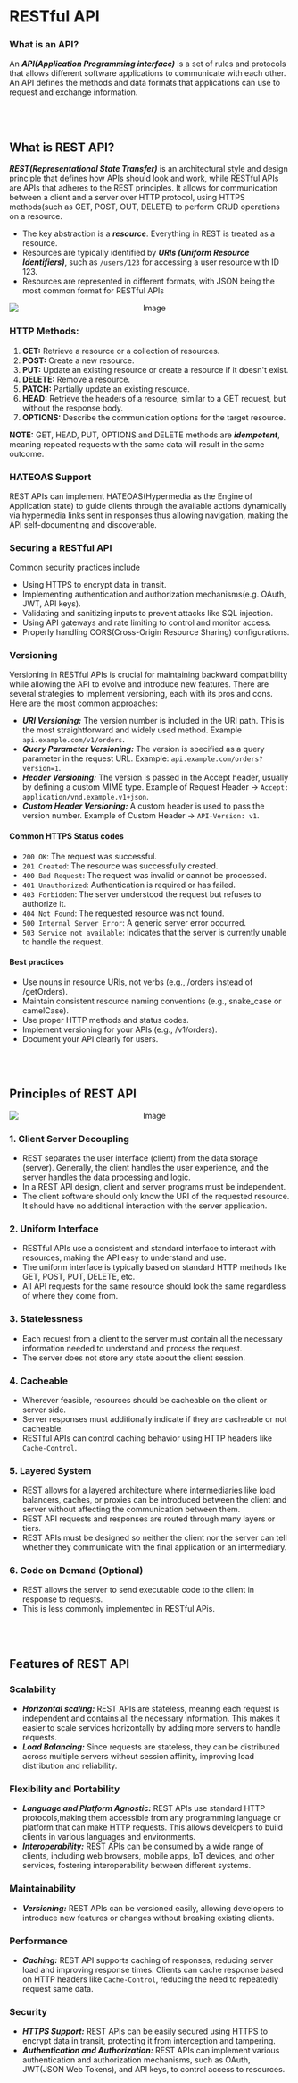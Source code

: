 # RESTful API

### What is an API?
An <b><i>API(Application Programming interface)</i></b> is a set of rules and protocols that allows different software applications to communicate with each other. An API defines the methods and data formats that applications can use to request and exchange information.

<br><br>
## What is REST API?
<b><i>REST(Representational State Transfer)</i></b> is an architectural style and design principle that defines how APIs should look and work, while RESTful APIs are APIs that adheres to the REST principles. It allows for communication between a client and a server over HTTP protocol, using HTTPS methods(such as GET, POST, OUT, DELETE) to perform CRUD operations on a resource.
- The key abstraction is a <b><i>resource</i></b>. Everything in REST is treated as a resource.
- Resources are typically identified by <b><i>URIs (Uniform Resource Identifiers)</b></i>, such as `/users/123` for accessing a user resource with ID 123.
- Resources are represented in different formats, with JSON being the most common format for RESTful APIs
<div align="center">
  <img src="https://github.com/vipuldhurve/system-design/blob/main/assets/rest-api.jpg" alt="Image" style="display:block; margin:auto;">
</div>

### HTTP Methods:
1. **GET:** Retrieve a resource or a collection of resources.
2. **POST:** Create a new resource.
3. **PUT:** Update an existing resource or create a resource if it doesn't exist.
4. **DELETE:** Remove a resource.
5. **PATCH:** Partially update an existing resource.
6. **HEAD:** Retrieve the headers of a resource, similar to a GET request, but without the response body.
7. **OPTIONS:** Describe the communication options for the target resource.

**NOTE:** GET, HEAD, PUT, OPTIONS and DELETE methods are <b><i>idempotent</i></b>, meaning repeated requests with the same data will result in the same outcome.

### HATEOAS Support 
REST APIs can implement HATEOAS(Hypermedia as the Engine of Application state) to guide clients through the available actions dynamically via hypermedia links sent in responses thus allowing navigation, making the API self-documenting and discoverable.

### Securing a RESTful API
Common security practices include
- Using HTTPS to encrypt data in transit.
- Implementing authentication and authorization mechanisms(e.g. OAuth, JWT, API keys).
- Validating and sanitizing inputs to prevent attacks like SQL injection.
- Using API gateways and rate limiting to control and monitor access.
- Properly handling CORS(Cross-Origin Resource Sharing) configurations.

### Versioning
Versioning in RESTful APIs is crucial for maintaining backward compatibility while allowing the API to evolve and introduce new features. There are several strategies to implement versioning, each with its pros and cons. Here are the most common approaches:
- <b><i>URI Versioning:</i></b> The version number is included in the URI path. This is the most straightforward and widely used method. Example `api.example.com/v1/orders`.
- <b><i>Query Parameter Versioning:</i></b> The version is specified as a query parameter in the request URL. Example: `api.example.com/orders?version=1`.
- <b><i>Header Versioning:</i></b> The version is passed in the Accept header, usually by defining a custom MIME type. Example of Request Header -> `Accept: application/vnd.example.v1+json`.
- <b><i>Custom Header Versioning:</i></b> A custom header is used to pass the version number. Example of Custom Header -> `API-Version: v1`.

#### Common HTTPS Status codes
- `200 OK`: The request was successful.
- `201 Created`: The resource was successfully created.
- `400 Bad Request`: The request was invalid or cannot be processed.
- `401 Unauthorized`: Authentication is required or has failed.
- `403 Forbidden`: The server understood the request but refuses to authorize it.
- `404 Not Found`: The requested resource was not found.
- `500 Internal Server Error`: A generic server error occurred.
- `503 Service not available`: Indicates that the server is currently unable to handle the request.

#### Best practices
- Use nouns in resource URIs, not verbs (e.g., /orders instead of /getOrders).
- Maintain consistent resource naming conventions (e.g., snake_case or camelCase).
- Use proper HTTP methods and status codes.
- Implement versioning for your APIs (e.g., /v1/orders).
- Document your API clearly for users.

<br><br>
## Principles of REST API
<div align="center">
  <img src="https://github.com/vipuldhurve/system-design/blob/main/assets/rest-api-principles.jpg" alt="Image" style="display:block; margin:auto;">
</div>

### 1. Client Server Decoupling
- REST separates the user interface (client) from the data storage (server). Generally, the client handles the user experience, and the server handles the data processing and logic.
- In a REST API design, client and server programs must be independent. 
- The client software should only know the URI of the requested resource. It should have no additional interaction with the server application.

### 2. Uniform Interface
- RESTful APIs use a consistent and standard interface to interact with resources, making the API easy to understand and use. 
- The uniform interface is typically based on standard HTTP methods like GET, POST, PUT, DELETE, etc.
- All API requests for the same resource should look the same regardless of where they come from. 

### 3. Statelessness
- Each request from a client to the server must contain all the necessary information needed to understand and process the request. 
- The server does not store any state about the client session.

### 4. Cacheable
- Wherever feasible, resources should be cacheable on the client or server side.
- Server responses must additionally indicate if they are cacheable or not cacheable.
- RESTful APIs can control caching behavior using HTTP headers like `Cache-Control`.

### 5. Layered System
- REST allows for a layered architecture where intermediaries like load balancers, caches, or proxies can be introduced between the client and server without affecting the communication between them.
- REST API requests and responses are routed through many layers or tiers.
- REST APIs must be designed so neither the client nor the server can tell whether they communicate with the final application or an intermediary.

### 6. Code on Demand (Optional)
- REST allows the server to send executable code to the client in response to requests.
- This is less commonly implemented in RESTful APis.

<br><br>
## Features of REST API

### Scalability
- <b><i>Horizontal scaling:</i></b> REST APIs are stateless, meaning each request is independent and contains all the necessary information. This makes it easier to scale services horizontally by adding more servers to handle requests.
- <b><i>Load Balancing:</i></b> Since requests are stateless, they can be distributed across multiple servers without session affinity, improving load distribution and reliability.

### Flexibility and Portability
- <b><i>Language and Platform Agnostic:</i></b> REST APIs use standard HTTP protocols,making them accessible from any programming language or platform that can make HTTP requests. This allows developers to build clients in various languages and environments.
- <b><i>Interoperability:</i></b> REST APIs can be consumed by a wide range of clients, including web browsers, mobile apps, IoT devices, and other services, fostering interoperability between different systems.

### Maintainability
- <b><i>Versioning:</i></b> REST APIs can be versioned easily, allowing developers to introduce new features or changes without breaking existing clients.

### Performance
- <b><i>Caching:</i></b> REST API supports caching of responses, reducing server load and improving response times. Clients can cache response based on HTTP headers like `Cache-Control`, reducing the need to repeatedly request same data.

### Security
- <b><i>HTTPS Support:</i></b> REST APIs can be easily secured using HTTPS to encrypt data in transit, protecting it from interception and tampering.
- <b><i>Authentication and Authorization:</i></b> REST APIs can implement various authentication and authorization mechanisms, such as OAuth, JWT(JSON Web Tokens), and API keys, to control access to resources.